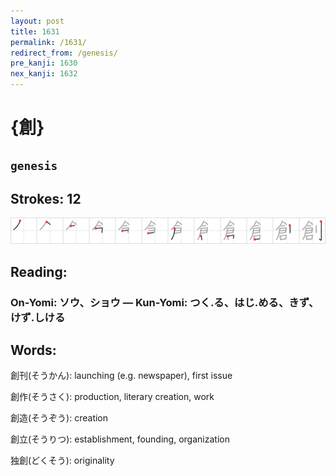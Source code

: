 ```yaml
---
layout: post
title: 1631
permalink: /1631/
redirect_from: /genesis/
pre_kanji: 1630
nex_kanji: 1632
---
```


# {創}

## `genesis`

## Strokes: 12

<div class="stroke"><img src="../images/E589B5.png" /></div>

## Reading:

### On-Yomi: ソウ、ショウ &mdash; Kun-Yomi: つく.る、はじ.める、きず、けず.しける

## Words:

創刊(そうかん): launching (e.g. newspaper), first issue

創作(そうさく): production, literary creation, work

創造(そうぞう): creation

創立(そうりつ): establishment, founding, organization

独創(どくそう): originality
